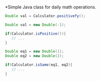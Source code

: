 *Simple Java class for daily math operations.

```java
Double val = Calculator.positivefy();

Double val = new Double(-1);

if(Calculator.isPositive()){
   // ...
}

Double eq1 = new Double(1);
Double eq2 = new Double(2);

if(Calculator.isSame(eq1, eq2){
   // ...
}
```

